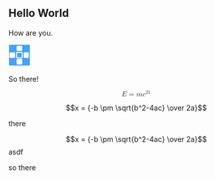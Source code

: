 ## Hello World
How are you.

![](./111.png)

So there!

<!-- <html>When \(a \ne 0\), there are two solutions to \(ax^2 + bx + c = 0\) and they are
  $$x = {-b \pm \sqrt{b^2-4ac} \over 2a}.$$<html>
 -->
<html>
<p>
 <math xmlns="http://www.w3.org/1998/Math/MathML" display="block">
     <mi>E</mi>
     <mo>=</mo>
     <mi>m</mi>
     <msup>
       <mi>c</mi>
       <mn>21</mn>
     </msup>

   </math>
 </p>
</html>


$$x = {-b \pm \sqrt{b^2-4ac} \over 2a}$$

there

$$x = {-b \pm \sqrt{b^2-4ac} \over 2a}$$ asdf

so there

<!-- %% hello e = mc^2 there %% -->



